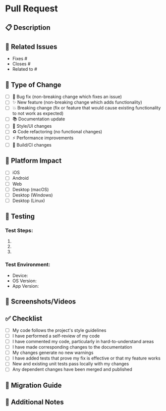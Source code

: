 # Pull Request

## 📋 Description

<!-- Provide a brief description of what this PR does -->

## 🔗 Related Issues

<!-- Link to any related issues using #issue_number -->

- Fixes #
- Closes #
- Related to #

## 🧪 Type of Change

<!-- Mark the relevant option with an 'x' -->

- [ ] 🐛 Bug fix (non-breaking change which fixes an issue)
- [ ] ✨ New feature (non-breaking change which adds functionality)
- [ ] 💥 Breaking change (fix or feature that would cause existing functionality to not work as expected)
- [ ] 📚 Documentation update
- [ ] 🎨 Style/UI changes
- [ ] ♻️ Code refactoring (no functional changes)
- [ ] ⚡ Performance improvements
- [ ] 🔧 Build/CI changes

## 📱 Platform Impact

<!-- Mark all platforms this change affects -->

- [ ] iOS
- [ ] Android
- [ ] Web
- [ ] Desktop (macOS)
- [ ] Desktop (Windows)
- [ ] Desktop (Linux)

## 🧪 Testing

<!-- Describe the tests you ran and provide instructions to reproduce -->

### Test Steps:

1.
2.
3.

### Test Environment:

- Device:
- OS Version:
- App Version:

## 📸 Screenshots/Videos

<!-- Add screenshots or videos demonstrating the changes, especially for UI changes -->

## ✅ Checklist

<!-- Mark completed items with 'x' -->

- [ ] My code follows the project's style guidelines
- [ ] I have performed a self-review of my code
- [ ] I have commented my code, particularly in hard-to-understand areas
- [ ] I have made corresponding changes to the documentation
- [ ] My changes generate no new warnings
- [ ] I have added tests that prove my fix is effective or that my feature works
- [ ] New and existing unit tests pass locally with my changes
- [ ] Any dependent changes have been merged and published

## 🔄 Migration Guide

<!-- If this is a breaking change, provide migration instructions -->

## 📝 Additional Notes

<!-- Add any additional notes, concerns, or context for reviewers -->
